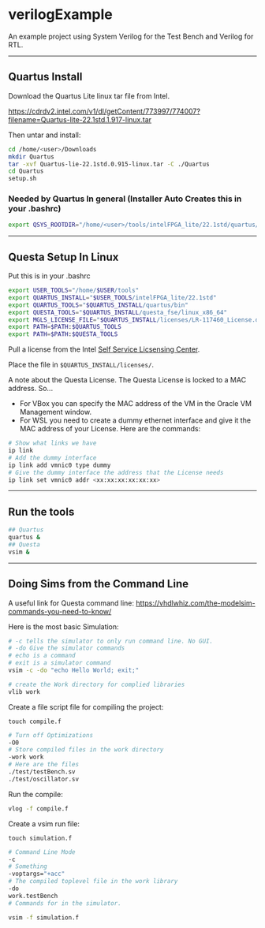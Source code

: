 # verilogExample
An example project using System Verilog for the Test Bench and Verilog for RTL.

---
## Quartus Install
Download the Quartus Lite linux tar file from Intel.

https://cdrdv2.intel.com/v1/dl/getContent/773997/774007?filename=Quartus-lite-22.1std.1.917-linux.tar

Then untar and install:
```bash
cd /home/<user>/Downloads
mkdir Quartus
tar -xvf Quartus-lie-22.1std.0.915-linux.tar -C ./Quartus
cd Quartus
setup.sh
```
### Needed by Quartus In general (Installer Auto Creates this in your .bashrc)
```bash
export QSYS_ROOTDIR="/home/<user>/tools/intelFPGA_lite/22.1std/quartus/sopc_builder/bin"
```
---
## Questa Setup In Linux
Put this is in your .bashrc
```bash
export USER_TOOLS="/home/$USER/tools"
export QUARTUS_INSTALL="$USER_TOOLS/intelFPGA_lite/22.1std"
export QUARTUS_TOOLS="$QUARTUS_INSTALL/quartus/bin"
export QUESTA_TOOLS="$QUARTUS_INSTALL/questa_fse/linux_x86_64"
export MGLS_LICENSE_FILE="$QUARTUS_INSTALL/licenses/LR-117460_License.dat"
export PATH=$PATH:$QUARTUS_TOOLS
export PATH=$PATH:$QUESTA_TOOLS
```
Pull a license from the Intel [Self Service Licsensing Center](https://licensing.intel.com/psg/s/?language=en_US).

Place the file in `$QUARTUS_INSTALL/licenses/`.

A note about the Questa License. The Questa License is locked to a MAC address. So...
- For VBox you can specify the MAC address of the VM in the Oracle VM Management window.
- For WSL you need to create a dummy ethernet interface and give it the MAC address of your License. Here are the commands:
```bash
# Show what links we have
ip link
# Add the dummy interface
ip link add vmnic0 type dummy
# Give the dummy interface the address that the License needs
ip link set vmnic0 addr <xx:xx:xx:xx:xx:xx>
```

---
## Run the tools
```bash
## Quartus
quartus &
## Questa
vsim &
```
---
## Doing Sims from the Command Line
A useful link for Questa command line: https://vhdlwhiz.com/the-modelsim-commands-you-need-to-know/

Here is the most basic Simulation:
```bash
# -c tells the simulator to only run command line. No GUI.
# -do Give the simulator commands
# echo is a command
# exit is a simulator command
vsim -c -do "echo Hello World; exit;"
```

```bash
# create the Work directory for complied libraries
vlib work
```
Create a file script file for compiling the project:

`touch compile.f`
```bash
# Turn off Optimizations
-O0
# Store compiled files in the work directory
-work work
# Here are the files
./test/testBench.sv
./test/oscillator.sv
```
Run the compile:
```bash
vlog -f compile.f
```
Create a vsim run file:

`touch simulation.f`
```bash
# Command Line Mode
-c 
# Something
-voptargs="+acc"
# The compiled toplevel file in the work library
-do
work.testBench
# Commands for in the simulator.
```
```bash
vsim -f simulation.f
```

